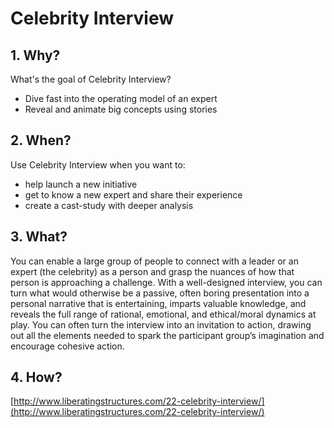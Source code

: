<!-- numbers -->

# Celebrity Interview

## 1. Why?

What's the goal of Celebrity Interview?
* Dive fast into the operating model of an expert
* Reveal and animate big concepts using stories

## 2. When?

Use Celebrity Interview when you want to:
* help launch a new initiative
* get to know a new expert and share their experience
* create a cast-study with deeper analysis


## 3. What?
You can enable a large group of people to connect with a leader or an expert (the celebrity) as a person and grasp the nuances of how that person is approaching a challenge. With a well-designed interview, you can turn what would otherwise be a passive, often boring presentation into a personal narrative that is entertaining, imparts valuable knowledge, and reveals the full range of rational, emotional, and ethical/moral dynamics at play. You can often turn the interview into an invitation to action, drawing out all the elements needed to spark the participant group’s imagination and encourage cohesive action.

## 4. How?
[http://www.liberatingstructures.com/22-celebrity-interview/](http://www.liberatingstructures.com/22-celebrity-interview/)
